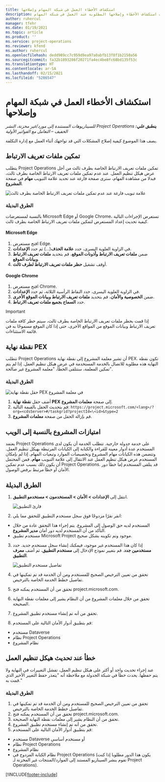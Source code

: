 ```yaml
---
title: استكشاف الأخطاء العمل في شبكة المهام وإصلاحها
description: يوفر هذا الموضوع معلومات استكشاف الأخطاء وإصلاحها المطلوبة عند العمل في شبكة المهام.
author: ruhercul
manager: tfehr
ms.date: 01/19/2021
ms.topic: article
ms.product: ''
ms.service: project-operations
ms.reviewer: kfend
ms.author: ruhercul
ms.openlocfilehash: dedd989cc7c959d9ea97a0abfb13f8f1b2150a56
ms.sourcegitcommit: fa32b1893286f20271fa4ec4be8fc68bd135f53c
ms.translationtype: HT
ms.contentlocale: ar-SA
ms.lasthandoff: 02/15/2021
ms.locfileid: "5286547"
---
```

# <a name="troubleshoot-working-in-the-task-grid"></a>استكشاف الأخطاء العمل في شبكة المهام وإصلاحها 

_**ينطبق علي:** ‏‫Project Operations للسيناريوهات المستندة إلى مورد/غير مخزنة‬، ‏‫النشر الخفيف – التعامل مع الفواتير الأولية‬_

يصف هذا الموضوع كيفية إصلاح المشكلات التي قد تواجهك أثناء العمل مع إدارة التكلفة.

## <a name="enable-cookies"></a>تمكين ملفات تعريف الارتباط

يتطلب Project Operations تمكين ملفات تعريف الارتباط الخاصة بطرف ثالث من أجل عرض هيكل تنظيم العمل. عند عدم تمكين ملفات تعريف الارتباط الخاصة بطرف ثالث، فبدلا من مشاهدة المهام، سترى صفحة فارغة عند تحديد علامة التبويب **مهام** في صفحة **المشروع**.

![علامة تبويب فارغة عند عدم تمكين ملفات تعريف الارتباط الخاصة بطرف ثالث](media/blankschedule.png)


### <a name="workaround"></a>الطرق البديلة
بالنسبة لمستعرضات Microsoft Edge أو Google Chrome، تستعرض الإجراءات التالية كيفية تحديث إعداد المستعرض لتمكين ملفات تعريف الارتباط الخاصة بطرف ثالث.

#### <a name="microsoft-edge"></a>Microsoft Edge

1. افتح مستعرض Edge.
2. في الزاوية العلوية اليسرى، حدد **علامة الحذف**(...) ثم حدد **الإعدادات**.
3. ضمن **ملفات تعريف الارتباط وأذونات الموقع**، قم بتحديد **ملفات تعريف الارتباط وبيانات الموقع**.
4. أوقف تشغيل **حظر ملفات تعريف الارتباط لطرف ثالث**.

#### <a name="google-chrome"></a>Google Chrome

1. افتح مستعرض Chrome.
2. في الزاوية العلوية اليسرى، حدد النقاط الرأسية الثلاثة، ثم حدد **الإعدادات**.
3. ضمن **الخصوصية والأمان**، قم بتحديد **ملفات تعريف الارتباط وبيانات الموقع الأخرى**.
4. حدد **السماح بجميع ملفات تعريف الارتباط**.

> [!IMPORTANT]
> إذا قمت بحظر ملفات تعريف الارتباط الخاصة بطرف ثالث، سيتم حظر كافة ملفات تعريف الارتباط وبيانات الموقع من المواقع الأخرى، حتى إذا كان الموقع مسموحًا به في قائمة الاستثناءات.

## <a name="pex-endpoint"></a>نقطة نهاية PEX

تتطلب Project Operations أن تشير معلمة المشروع إلى نقطة نهاية PEX. تكون نقطة النهاية هذه مطلوبة للاتصال بالخدمة المستخدمة في عرض هيكل تنظيم العمل. إذا لم يتم تمكين المعلمة، ستتلقى الخطأ، "معلمة المشروع غير صالحة". 

### <a name="workaround"></a>الطرق البديلة
 ![حقل نقطة نهاية PEX في معلمة المشروع](media/projectparameter.png)

1. أضف حقل **نقطة نهاية PEX** إلى صفحة **معلمات المشروع**.
2. قم بتحديث الحقل بالقيمة التالية: `https://project.microsoft.com/<lang>/?org=<cdsServer>#/taskgrid?projectId=\<id>&type=2`
3. قم بإزالة الحقل من صفحة **معلمات المشروع**.

## <a name="privileges-for-project-for-the-web"></a>امتيازات المشروع بالنسبة إلى الويب

يعتمد Project Operations على خدمة جدولة خارجية. تتطلب الخدمة أن يكون لدى المستخدم عدة أدوار معينة للقراءة والكتابة إلى الكيانات المرتبطة بهيكل تنظيم العمل. وتتضمن هذه الكيانات مهام المشروع وتخصيصات الموارد وتبعيات المهام. إذا لم بإمكان المستخدم عرض هيكل تنظيم العمل عند الانتقال إلى علامة التبويب **مهام**، فمن المحتمل أن يكون ذلك بسبب عدم تمكين Project Operations. قد يتلقى المستخدم إما خطأ دور الأمان أو خطأ مرتبط برفض الوصول.


## <a name="workaround"></a>الطرق البديلة

1. انتقل إلى **الإعدادات > الأمان > المستخدمون > مستخدمو التطبيق**.  

   ![قارئ التطبيق](media/applicationuser.jpg)
   
2. انقر نقرًا مزدوجًا فوق سجل مستخدم التطبيق للتحقق مما يلي:

 - المستخدم لديه حق الوصول إلى المشروع. يتم إجراء هذا التحقق عادة من خلال التأكد من أن المستخدم لديه دور أمان **مدير المشروع**.
 - مستخدم تطبيق Microsoft Project موجود وتم تكوينه بشكل صحيح.
 
3. إذا كان هذا المستخدم غير موجود، فيمكنك إنشاء سجل مستخدم جديد. حدد **مستخدمين جدد**. قم بتغيير نموذج الإدخال إلى **مستخدم التطبيق**، ثم أضف **معرف التطبيق**.

   ![تفاصيل مستخدم التطبيق](media/applicationuserdetails.jpg)

4. تحقق من تعيين الترخيص الصحيح للمستخدم ومن أن الخدمة قد تم تمكينها في تفاصيل خطط الخدمة الخاصة بالترخيص.
5. تحقق من أن المستخدم يمكنه فتح project.microsoft.com.
6. تحقق من خلال معلمات المشروع من أن النظام يشير إلى معلمات نقطة النهاية الصحيحة.
7. تحقق من أنه تم إنشاء مستخدم تطبيق المشروع.
8. قم بتطبيق أدوار الأمان التالية على المستخدم:

  - مستخدم Dataverse
  - نظام Project Operations
  - نظام المشروع

## <a name="error-when-updating-the-work-breakdown-structure"></a>خطأ عند تحديث هيكل تنظيم العمل

عند إجراء تحديث واحد أو أكثر على هيكل تنظيم العمل، تفشل التغييرات في النهاية ولا يتم حفظها. يحدث خطأ في شبكة الجدولة مع ملاحظة أنه "يتعذر حفظ التغيير الأخير الذي قمت به."

### <a name="workaround"></a>الطرق البديلة

1. تحقق من تعيين الترخيص الصحيح للمستخدم ومن أن الخدمة قد تم تمكينها في تفاصيل خطط الخدمة الخاصة بالترخيص.
2. تحقق من أن المستخدم يمكنه فتح project.microsoft.com.
3. تحقق من أن النظام يشير إلى معلمات نقطة النهاية الصحيحة.
4. تحقق من أنه تم إنشاء مستخدم تطبيق المشروع.
5. قم بتطبيق أدوار الأمان التالية على المستخدم:
  
  - مستخدم Dataverse أو مستخدم أساسي
  - نظام Project Operations
  - نظام المشروع
  - نظام الكتابة المزدوج في Project Operations (يكون هذا الدور مطلوبا إذا كنت تقوم بنشر السيناريو المستند إلى الموارد/المنتجات غير المخزنة لـ Project Operations).


[!INCLUDE[footer-include](../includes/footer-banner.md)]